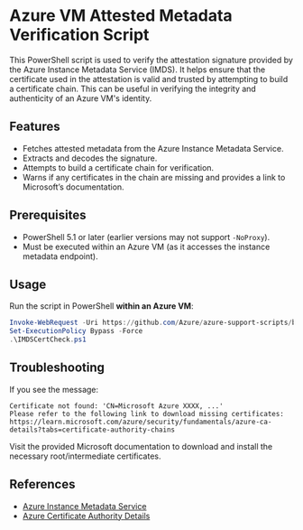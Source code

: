 
# Azure VM Attested Metadata Verification Script

This PowerShell script is used to verify the attestation signature provided by the Azure Instance Metadata Service (IMDS). It helps ensure that the certificate used in the attestation is valid and trusted by attempting to build a certificate chain. This can be useful in verifying the integrity and authenticity of an Azure VM's identity.

## Features

- Fetches attested metadata from the Azure Instance Metadata Service.
- Extracts and decodes the signature.
- Attempts to build a certificate chain for verification.
- Warns if any certificates in the chain are missing and provides a link to Microsoft’s documentation.

## Prerequisites

- PowerShell 5.1 or later (earlier versions may not support `-NoProxy`).
- Must be executed within an Azure VM (as it accesses the instance metadata endpoint).

## Usage

Run the script in PowerShell **within an Azure VM**:

```powershell
Invoke-WebRequest -Uri https://github.com/Azure/azure-support-scripts/blob/master/IMDSCertCheck/IMDSCertCheck.ps1 -OutFile IMDSCertCheck.ps1
Set-ExecutionPolicy Bypass -Force
.\IMDSCertCheck.ps1
```

## Troubleshooting

If you see the message:

```
Certificate not found: 'CN=Microsoft Azure XXXX, ...'
Please refer to the following link to download missing certificates:
https://learn.microsoft.com/azure/security/fundamentals/azure-ca-details?tabs=certificate-authority-chains
```

Visit the provided Microsoft documentation to download and install the necessary root/intermediate certificates.

## References

- [Azure Instance Metadata Service](https://learn.microsoft.com/en-us/azure/virtual-machines/windows/instance-metadata-service)
- [Azure Certificate Authority Details](https://learn.microsoft.com/azure/security/fundamentals/azure-ca-details)
